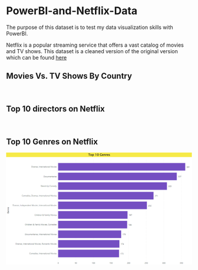 # PowerBI-and-Netflix-Data
The purpose of this dataset is to test my data visualization skills with PowerBI.

Netflix is a popular streaming service that offers a vast catalog of movies and TV shows. 
This dataset is a cleaned version of the original version which can be found [here](https://www.kaggle.com/datasets/shivamb/netflix-shows)  


## Movies Vs. TV Shows By Country

<img src="">

## Top 10 directors on Netflix

<img src="">

## Top 10 Genres on Netflix

<img src="https://raw.githubusercontent.com/LKPelayoUribe/PowerBI-and-Netflix-Data/main/Top10Genres.PNG">
